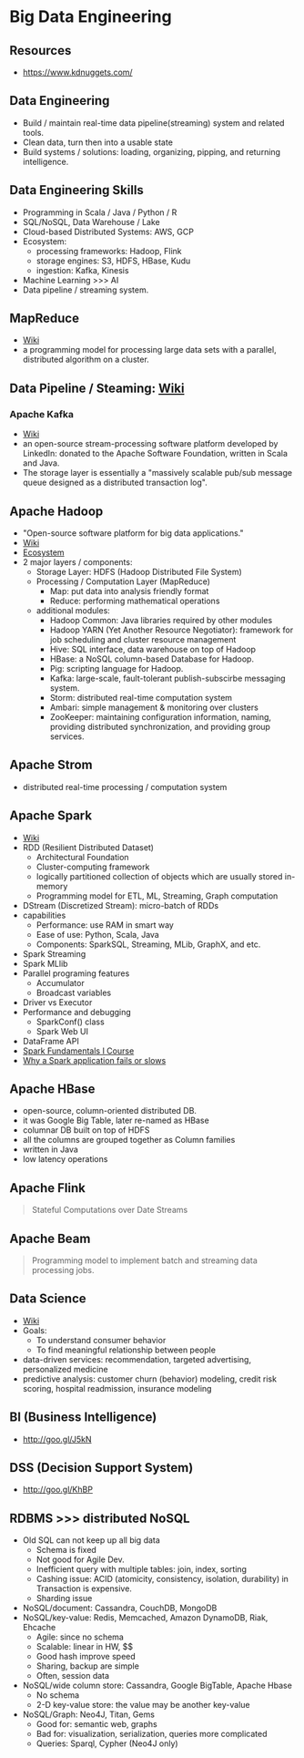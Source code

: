 # Big Data Engineering

## Resources

- <https://www.kdnuggets.com/>

## Data Engineering

- Build / maintain real-time data pipeline(streaming) system and related tools.
- Clean data, turn then into a usable state
- Build systems / solutions: loading, organizing, pipping, and returning intelligence.

## Data Engineering Skills

- Programming in Scala / Java / Python / R
- SQL/NoSQL, Data Warehouse / Lake
- Cloud-based Distributed Systems: AWS, GCP
- Ecosystem:
  - processing frameworks: Hadoop, Flink
  - storage engines: S3, HDFS, HBase, Kudu
  - ingestion: Kafka, Kinesis
- Machine Learning >>> AI
- Data pipeline / streaming system.

## MapReduce

- [Wiki](http://goo.gl/Dmj3)
- a programming model for processing large data sets with a parallel, distributed algorithm on a cluster.

## Data Pipeline / Steaming: [Wiki](https://bre.is/3TPrtvoeX)

### Apache Kafka

- [Wiki](https://en.wikipedia.org/wiki/Apache_Kafka)
- an open-source stream-processing software platform developed by LinkedIn: donated to the Apache Software Foundation, written in Scala and Java.
- The storage layer is essentially a "massively scalable pub/sub message queue designed as a distributed transaction log".

## Apache Hadoop

- "Open-source software platform for big data applications."
- [Wiki](https://goo.gl/nHjfe0)
- [Ecosystem](https://hadoopecosystemtable.github.io/)
- 2 major layers / components:
  - Storage Layer: HDFS (Hadoop Distributed File System)
  - Processing / Computation Layer (MapReduce)
    - Map: put data into analysis friendly format
    - Reduce: performing mathematical operations
  - additional modules:
    - Hadoop Common: Java libraries required by other modules
    - Hadoop YARN (Yet Another Resource Negotiator): framework for job scheduling and cluster resource management
    - Hive: SQL interface, data warehouse on top of Hadoop
    - HBase: a NoSQL column-based Database for Hadoop.
    - Pig: scripting language for Hadoop.
    - Kafka: large-scale, fault-tolerant publish-subscirbe messaging system.
    - Storm: distributed real-time computation system
    - Ambari: simple management & monitoring over clusters
    - ZooKeeper: maintaining configuration information, naming, providing distributed synchronization, and providing group services.

## Apache Strom

- distributed real-time processing / computation system

## Apache Spark

- [Wiki](https://goo.gl/ve5tD1)
- RDD (Resilient Distributed Dataset)
  - Architectural Foundation
  - Cluster-computing framework
  - logically partitioned collection of objects which are usually stored in-memory
  - Programming model for ETL, ML, Streaming, Graph computation
- DStream (Discretized Stream): micro-batch of RDDs
- capabilities
  - Performance: use RAM in smart way
  - Ease of use: Python, Scala, Java
  - Components: SparkSQL, Streaming, MLib, GraphX, and etc.
- Spark Streaming
- Spark MLlib
- Parallel programing features
  - Accumulator
  - Broadcast variables
- Driver vs Executor
- Performance and debugging
  - SparkConf() class
  - Spark Web UI
- DataFrame API
- [Spark Fundamentals I Course](https://goo.gl/4StVDv)
- [Why a Spark application fails or slows](https://bre.is/myC7R0MAe)


## Apache HBase
- open-source, column-oriented distributed DB.
- it was Google Big Table, later re-named as HBase
- columnar DB built on top of HDFS
- all the columns are grouped together as Column families
- written in Java
- low latency operations


## Apache Flink

> Stateful Computations over Date Streams

## Apache Beam

> Programming model to implement batch and streaming data processing jobs.

## Data Science

- [Wiki](http://goo.gl/vlFhY)
- Goals:
  - To understand consumer behavior
  - To find meaningful relationship between people
- data-driven services: recommendation, targeted advertising, personalized medicine
- predictive analysis: customer churn (behavior) modeling, credit risk scoring, hospital readmission, insurance modeling

## BI (Business Intelligence)

- <http://goo.gl/J5kN>

## DSS (Decision Support System)

- <http://goo.gl/KhBP>

## RDBMS >>> distributed NoSQL

- Old SQL can not keep up all big data
  - Schema is fixed
  - Not good for Agile Dev.
  - Inefficient query with multiple tables: join, index, sorting
  - Cashing issue: ACID (atomicity, consistency, isolation, durability) in Transaction is expensive.
  - Sharding issue
- NoSQL/document: Cassandra, CouchDB, MongoDB
- NoSQL/key-value: Redis, Memcached, Amazon DynamoDB, Riak, Ehcache
  - Agile: since no schema
  - Scalable: linear in HW, $$
  - Good hash improve speed
  - Sharing, backup are simple
  - Often, session data
- NoSQL/wide column store: Cassandra, Google BigTable, Apache Hbase
  - No schema
  - 2-D key-value store: the value may be another key-value
- NoSQL/Graph: Neo4J, Titan, Gems
  - Good for: semantic web, graphs
  - Bad for: visualization, serialization, queries more complicated
  - Queries: Sparql, Cypher (Neo4J only)
